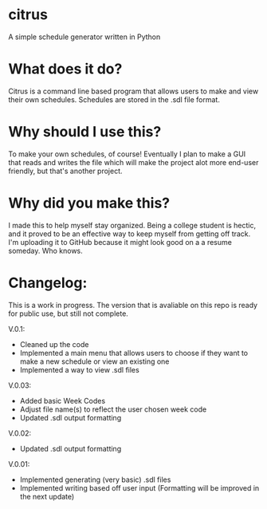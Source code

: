 # citrus
A simple schedule generator written in Python

# What does it do?
Citrus is a command line based program that allows users to make and view their own schedules. Schedules are stored in the .sdl file format.

# Why should I use this?
To make your own schedules, of course! Eventually I plan to make a GUI that reads and writes the file which will make the project alot more end-user friendly, but that's another project.

# Why did you make this?
I made this to help myself stay organized. Being a college student is hectic, and it proved to be an effective way to keep myself from getting off track. I'm uploading it to GitHub because it might look good on a a resume someday. Who knows.

# Changelog:
This is a work in progress. The version that is avaliable on this repo is ready for public use, but still not complete.

V.0.1:
- Cleaned up the code
- Implemented a main menu that allows users to choose if they want to make a new schedule or view an existing one
- Implemented a way to view .sdl files

V.0.03:
- Added basic Week Codes
- Adjust file name(s) to reflect the user chosen week code
- Updated .sdl output formatting

V.0.02:
- Updated .sdl output formatting

V.0.01:
- Implemented generating (very basic) .sdl files
- Implemented writing based off user input (Formatting will be improved in the next update)
